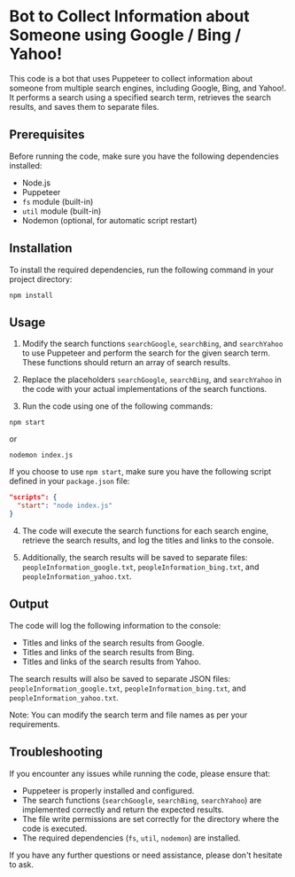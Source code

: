 # Bot to Collect Information about Someone using Google / Bing / Yahoo!

This code is a bot that uses Puppeteer to collect information about someone from multiple search engines, including Google, Bing, and Yahoo!. It performs a search using a specified search term, retrieves the search results, and saves them to separate files.

## Prerequisites

Before running the code, make sure you have the following dependencies installed:

- Node.js
- Puppeteer
- `fs` module (built-in)
- `util` module (built-in)
- Nodemon (optional, for automatic script restart)

## Installation

To install the required dependencies, run the following command in your project directory:

```
npm install
```

## Usage

1. Modify the search functions `searchGoogle`, `searchBing`, and `searchYahoo` to use Puppeteer and perform the search for the given search term. These functions should return an array of search results.

2. Replace the placeholders `searchGoogle`, `searchBing`, and `searchYahoo` in the code with your actual implementations of the search functions.

3. Run the code using one of the following commands:

```
npm start
```
or
```
nodemon index.js
```

If you choose to use `npm start`, make sure you have the following script defined in your `package.json` file:

```json
"scripts": {
  "start": "node index.js"
}
```

4. The code will execute the search functions for each search engine, retrieve the search results, and log the titles and links to the console.

5. Additionally, the search results will be saved to separate files: `peopleInformation_google.txt`, `peopleInformation_bing.txt`, and `peopleInformation_yahoo.txt`.

## Output

The code will log the following information to the console:

- Titles and links of the search results from Google.
- Titles and links of the search results from Bing.
- Titles and links of the search results from Yahoo.

The search results will also be saved to separate JSON files: `peopleInformation_google.txt`, `peopleInformation_bing.txt`, and `peopleInformation_yahoo.txt`.

Note: You can modify the search term and file names as per your requirements.

## Troubleshooting

If you encounter any issues while running the code, please ensure that:

- Puppeteer is properly installed and configured.
- The search functions (`searchGoogle`, `searchBing`, `searchYahoo`) are implemented correctly and return the expected results.
- The file write permissions are set correctly for the directory where the code is executed.
- The required dependencies (`fs`, `util`, `nodemon`) are installed.

If you have any further questions or need assistance, please don't hesitate to ask.
